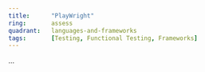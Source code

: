 ```yaml
---
title:      "PlayWright"
ring:       assess
quadrant:   languages-and-frameworks
tags:       [Testing, Functional Testing, Frameworks]
---
```

...